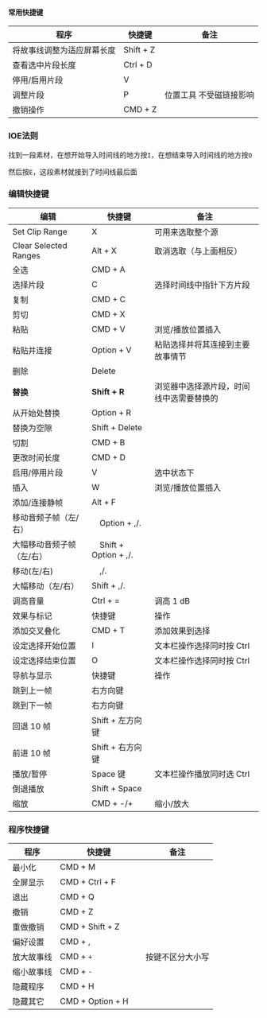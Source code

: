 #### 常用快捷键
程序	|快捷键	|备注
---|---|---
将故事线调整为适应屏幕长度|Shift + Z
查看选中片段长度|Ctrl + D
停用/启用片段| V
调整片段|P|位置工具 不受磁链接影响
撤销操作|CMD + Z

### IOE法则
找到一段素材，在想开始导入时间线的地方按`I`，在想结束导入时间线的地方按`O`

然后按`E`，这段素材就接到了时间线最后面

### 编辑快捷键
编辑|快捷键|备注
---|---|---
Set Clip Range | X | 可用来选取整个源
Clear Selected Ranges | Alt + X | 取消选取（与上面相反）
全选|CMD + A
选择片段|C|选择时间线中指针下方片段
复制|CMD + C
剪切|CMD + X
粘贴|CMD + V|浏览/播放位置插入
粘贴并连接|Option + V|粘贴选择并将其连接到主要故事情节
删除|Delete
**替换**|**Shift + R**|浏览器中选择源片段，时间线中选需要替换的
从开始处替换|Option + R
替换为空隙|Shift + Delete
切割|CMD + B
更改时间长度|CMD + D
启用/停用片段|V　|选中状态下
插入|W　|浏览/播放位置插入
添加/连接静帧|Alt + F
移动音频子帧（左/右）|　Option + ,/.|
大幅移动音频子帧（左/右）|　Shift + Option + ,/.|
移动(左/右)|　,/.|
大幅移动（左/右）|Shift + ,/.　|
调高音量　|Ctrl + =　|调高 1 dB
效果与标记|快捷键|操作
添加交叉叠化|CMD + T|添加效果到选择
设定选择开始位置|I|文本栏操作选择同时按 Ctrl
设定选择结束位置|O|文本栏操作选择同时按 Ctrl
导航与显示|快捷键|操作
跳到上一帧|右方向键
跳到下一帧|右方向键
回退 10 帧|Shift + 左方向键
前进 10 帧|Shift + 右方向键
播放/暂停|Space 键|文本栏操作播放同时选 Ctrl
倒退播放|Shift + Space
缩放|CMD + -/+|缩小/放大

### 程序快捷键
程序|快捷键|备注
---|---|---
最小化	|CMD + M
全屏显示	|CMD + Ctrl + F
退出	|CMD + Q　	　
撤销	|CMD + Z　	　
重做撤销	|CMD + Shift + Z　	　
偏好设置	|CMD + ,
放大故事线|CMD + `+`|按键不区分大小写
缩小故事线|CMD + `-`
隐藏程序	|CMD + H	 |
隐藏其它	|CMD + Option + H
